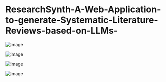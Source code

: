 # ResearchSynth-A-Web-Application-to-generate-Systematic-Literature-Reviews-based-on-LLMs-

![image](https://github.com/user-attachments/assets/66d675b1-cb99-4143-bca5-ca57c562a260)

![image](https://github.com/user-attachments/assets/d25c044d-0202-42fd-b870-007ed40cde96)



![image](https://github.com/user-attachments/assets/2953975c-3e8f-4e12-bea1-4a7c2eebd110)


![image](https://github.com/user-attachments/assets/e1f79b62-52cc-444d-9bdb-245b54bb349f)


